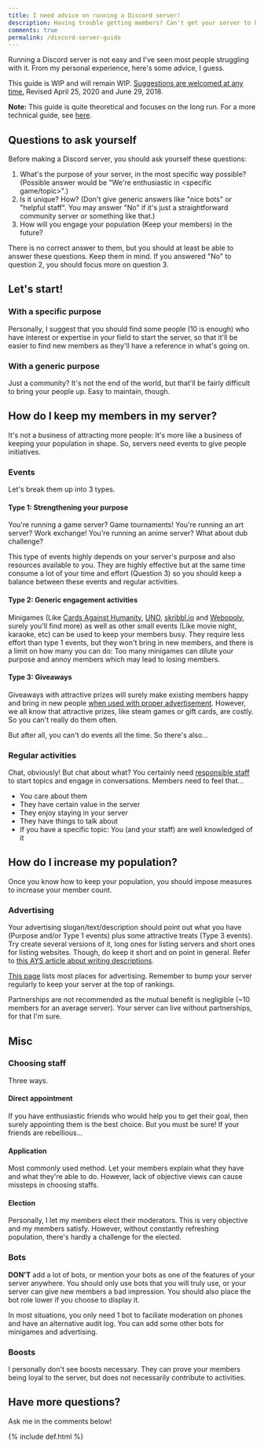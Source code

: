 ```yaml
---
title: I need advice on running a Discord server!
description: Having trouble getting members? Can't get your server to be active? Not confident with moderation? Here's some small advices on how to revitalize your Discord server!
comments: true
permalink: /discord-server-guide
---
```


Running a Discord server is not easy and I've seen most people struggling with it. From my personal experience, here's some advice, I guess.

This guide is WIP and will remain WIP. [Suggestions are welcomed at any time.](https://github.com/austinhuang0131/austinhuang0131.github.io/blob/master/discord-server-guide.md) Revised April 25, 2020 and June 29, 2018.

**Note:** This guide is quite theoretical and focuses on the long run. For a more technical guide, see [here](https://gist.github.com/jagrosh/342324d7084c9ebdac2fa3d0cd759d10).

## Questions to ask yourself
Before making a Discord server, you should ask yourself these questions:

1. What's the purpose of your server, in the most specific way possible? (Possible answer would be "We're enthusiastic in <specific game/topic>".)
2. Is it unique? How? (Don't give generic answers like "nice bots" or "helpful staff". You may answer "No" if it's just a straightforward community server or something like that.)
3. How will you engage your population (Keep your members) in the future?

There is no correct answer to them, but you should at least be able to answer these questions. Keep them in mind. If you answered "No" to question 2, you should focus more on question 3.

## Let's start!
### With a specific purpose
Personally, I suggest that you should find some people (10 is enough) who have interest or expertise in your field to start the server, so that it'll be easier to find new members as they'll have a reference in what's going on.

### With a generic purpose
Just a community? It's not the end of the world, but that'll be fairly difficult to bring your people up. Easy to maintain, though.

## How do I keep my members in my server?
It's not a business of attracting more people: It's more like a business of keeping your population in shape. So, servers need events to give people initiatives.

### Events
Let's break them up into 3 types.
#### Type 1: Strengthening your purpose
You're running a game server? Game tournaments! You're running an art server? Work exchange! You're running an anime server? What about dub challenge?

This type of events highly depends on your server's purpose and also resources available to you. They are highly effective but at the same time consume a lot of your time and effort (Question 3) so you should keep a balance between these events and regular activities.

#### Type 2: Generic engagement activities
Minigames (Like [Cards Against Humanity](http://pretendyoure.xyz/zy/), [UNO](http://www.richgieg.com/runo), [skribbl.io](https://skribbl.io/) and [Webopoly](http://www.webopoly.org/), surely you'll find more) as well as other small events (Like movie night, karaoke, etc) can be used to keep your members busy. They require less effort than type 1 events, but they won't bring in new members, and there is a limit on how many you can do: Too many minigames can dilute your purpose and annoy members which may lead to losing members.

#### Type 3: Giveaways
Giveaways with attractive prizes will surely make existing members happy and bring in new people [when used with proper advertisement](#advertising). However, we all know that attractive prizes, like steam games or gift cards, are costly. So you can't really do them often.

But after all, you can't do events all the time. So there's also...

### Regular activities
Chat, obviously! But chat about what? You certainly need [responsible staff](#choosing-staff) to start topics and engage in conversations. Members need to feel that...

* You care about them
* They have certain value in the server
* They enjoy staying in your server
* They have things to talk about
* If you have a specific topic: You (and your staff) are well knowledged of it

## How do I increase my population?
Once you know how to keep your population, you should impose measures to increase your member count.

### Advertising
Your advertising slogan/text/description should point out what you have (Purpose and/or Type 1 events) plus some attractive treats (Type 3 events). Try create several versions of it, long ones for listing servers and short ones for listing websites. Though, do keep it short and on point in general. Refer to [this AYS article about writing descriptions](https://medium.com/advertise-your-server/writing-a-server-description-advert-69020c49689a).

[This page](/./advertising) lists most places for advertising. Remember to bump your server regularly to keep your server at the top of rankings.

Partnerships are not recommended as the mutual benefit is negligible (~10 members for an average server). Your server can live without partnerships, for that I'm sure.

## Misc
### Choosing staff
Three ways.
#### Direct appointment
If you have enthusiastic friends who would help you to get their goal, then surely appointing them is the best choice. But you must be sure! If your friends are rebellious...
#### Application
Most commonly used method. Let your members explain what they have and what they're able to do. However, lack of objective views can cause missteps in choosing staffs.
#### Election
Personally, I let my members elect their moderators. This is very objective and my members satisfy. However, without constantly refreshing population, there's hardly a challenge for the elected.
### Bots
**DON'T** add a lot of bots, or mention your bots as one of the features of your server anywhere. You should only use bots that you will truly use, or your server can give new members a bad impression. You should also place the bot role lower if you choose to display it.

In most situations, you only need 1 bot to faciliate moderation on phones and have an alternative audit log. You can add some other bots for minigames and advertising.

### Boosts
I personally don't see boosts necessary. They can prove your members being loyal to the server, but does not necessarily contribute to activities.

## Have more questions?
Ask me in the comments below!

{% include def.html %}
